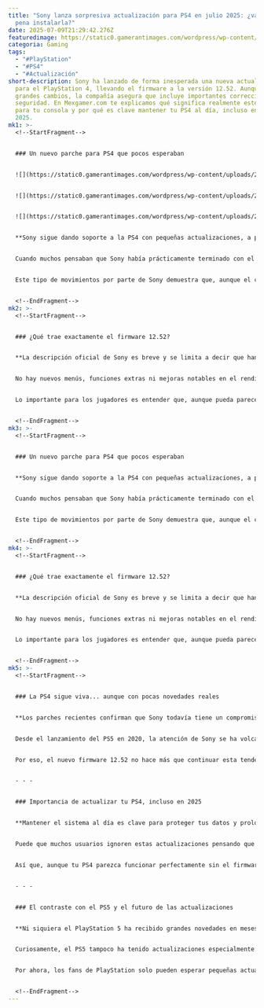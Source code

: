 ```yaml
---
title: "Sony lanza sorpresiva actualización para PS4 en julio 2025: ¿vale la
  pena instalarla?"
date: 2025-07-09T21:29:42.276Z
featuredimage: https://static0.gamerantimages.com/wordpress/wp-content/uploads/2025/07/sony-releases-new-ps4-console-update-july-2025-game-rant-1.jpg?q=70&fit=crop&w=1140&h=&dpr=1
categoria: Gaming
tags:
  - "#PlayStation"
  - "#PS4"
  - "#Actualización"
short-description: Sony ha lanzado de forma inesperada una nueva actualización
  para el PlayStation 4, llevando el firmware a la versión 12.52. Aunque no trae
  grandes cambios, la compañía asegura que incluye importantes correcciones de
  seguridad. En Mexgamer.com te explicamos qué significa realmente este parche
  para tu consola y por qué es clave mantener tu PS4 al día, incluso en pleno
  2025.
mk1: >-
  <!--StartFragment-->


  ### Un nuevo parche para PS4 que pocos esperaban


  ![](https://static0.gamerantimages.com/wordpress/wp-content/uploads/2024/07/ps4-console-and-controller.jpg?q=49&fit=crop&w=750&h=422&dpr=2)


  ![](https://static0.gamerantimages.com/wordpress/wp-content/uploads/2025/07/official-screenshot-of-the-playstation-4.jpg?q=49&fit=crop&w=750&h=422&dpr=2)


  ![](https://static0.gamerantimages.com/wordpress/wp-content/uploads/2024/03/ps4-console-and-controller.jpg?q=49&fit=crop&w=750&h=422&dpr=2)


  **Sony sigue dando soporte a la PS4 con pequeñas actualizaciones, a pesar de que el foco principal ya está en el PlayStation 5.**


  Cuando muchos pensaban que Sony había prácticamente terminado con el PlayStation 4, la compañía sorprendió en julio de 2025 con un nuevo firmware: la versión 12.52. Disponible para descargar en todo el mundo, este parche llegó apenas cuatro meses después de la última actualización del sistema, lanzada en marzo. Sin embargo, aquellos que esperaban mejoras notables en la interfaz o nuevas funciones para revivir su consola se quedaron con las ganas, pues la actualización solo está destinada a reforzar la seguridad del sistema.


  Este tipo de movimientos por parte de Sony demuestra que, aunque el ciclo comercial del PS4 esté llegando a su fin, la empresa todavía considera importante mantener la consola protegida contra vulnerabilidades. Al final, millones de jugadores en todo el mundo continúan usando su PS4 como plataforma principal para jugar, ver contenido o almacenar datos personales.


  <!--EndFragment-->
mk2: >-
  <!--StartFragment-->


  ### ¿Qué trae exactamente el firmware 12.52?


  **La descripción oficial de Sony es breve y se limita a decir que han hecho “correcciones de seguridad en el software del sistema”.**


  No hay nuevos menús, funciones extras ni mejoras notables en el rendimiento que puedas percibir a simple vista. Básicamente, es un parche silencioso que trabaja en el fondo para mantener la consola protegida. Sony no especificó qué brechas de seguridad se corrigieron ni qué vulnerabilidades estaban en riesgo, pero es habitual que estas actualizaciones aborden exploits descubiertos por la comunidad o por investigadores externos.


  Lo importante para los jugadores es entender que, aunque pueda parecer irrelevante, estas correcciones son críticas para evitar problemas que comprometan datos sensibles, sobre todo en una consola que almacena información de pago y credenciales de cuentas.


  <!--EndFragment-->
mk3: >-
  <!--StartFragment-->


  ### Un nuevo parche para PS4 que pocos esperaban


  **Sony sigue dando soporte a la PS4 con pequeñas actualizaciones, a pesar de que el foco principal ya está en el PlayStation 5.**


  Cuando muchos pensaban que Sony había prácticamente terminado con el PlayStation 4, la compañía sorprendió en julio de 2025 con un nuevo firmware: la versión 12.52. Disponible para descargar en todo el mundo, este parche llegó apenas cuatro meses después de la última actualización del sistema, lanzada en marzo. Sin embargo, aquellos que esperaban mejoras notables en la interfaz o nuevas funciones para revivir su consola se quedaron con las ganas, pues la actualización solo está destinada a reforzar la seguridad del sistema.


  Este tipo de movimientos por parte de Sony demuestra que, aunque el ciclo comercial del PS4 esté llegando a su fin, la empresa todavía considera importante mantener la consola protegida contra vulnerabilidades. Al final, millones de jugadores en todo el mundo continúan usando su PS4 como plataforma principal para jugar, ver contenido o almacenar datos personales.


  <!--EndFragment-->
mk4: >-
  <!--StartFragment-->


  ### ¿Qué trae exactamente el firmware 12.52?


  **La descripción oficial de Sony es breve y se limita a decir que han hecho “correcciones de seguridad en el software del sistema”.**


  No hay nuevos menús, funciones extras ni mejoras notables en el rendimiento que puedas percibir a simple vista. Básicamente, es un parche silencioso que trabaja en el fondo para mantener la consola protegida. Sony no especificó qué brechas de seguridad se corrigieron ni qué vulnerabilidades estaban en riesgo, pero es habitual que estas actualizaciones aborden exploits descubiertos por la comunidad o por investigadores externos.


  Lo importante para los jugadores es entender que, aunque pueda parecer irrelevante, estas correcciones son críticas para evitar problemas que comprometan datos sensibles, sobre todo en una consola que almacena información de pago y credenciales de cuentas.


  <!--EndFragment-->
mk5: >-
  <!--StartFragment-->


  ### La PS4 sigue viva... aunque con pocas novedades reales


  **Los parches recientes confirman que Sony todavía tiene un compromiso técnico con el PS4, pero no esperes grandes revoluciones.**


  Desde el lanzamiento del PS5 en 2020, la atención de Sony se ha volcado hacia su consola de nueva generación, relegando a la PS4 a un papel más de mantenimiento que de evolución. La última vez que la consola recibió cambios visuales o funcionales fue con un parche menor en marzo que, según Sony, mejoraba la mensajería y la usabilidad en algunas pantallas.


  Por eso, el nuevo firmware 12.52 no hace más que continuar esta tendencia: actualizaciones enfocadas casi exclusivamente en seguridad, sin alterar la experiencia de usuario ni agregar nada que refresque la interfaz. Es un enfoque lógico para una consola que ya tiene doce años de vida, pero que inevitablemente deja a los usuarios con la sensación de estancamiento.


  - - -


  ### Importancia de actualizar tu PS4, incluso en 2025


  **Mantener el sistema al día es clave para proteger tus datos y prolongar la vida útil del hardware.**


  Puede que muchos usuarios ignoren estas actualizaciones pensando que no aportan nada tangible, pero ahí radica el riesgo. Cada parche de seguridad soluciona potenciales puertas traseras que podrían ser explotadas por malware, hackers o software no autorizado. Además, actualizaciones como la del PS3 a inicios de este año, que renovó claves de cifrado para el lector Blu-ray, demuestran que Sony también busca garantizar el funcionamiento básico de elementos tan críticos como la reproducción de discos.


  Así que, aunque tu PS4 parezca funcionar perfectamente sin el firmware 12.52, es muy recomendable instalarlo cuanto antes para evitar sorpresas desagradables.


  - - -


  ### El contraste con el PS5 y el futuro de las actualizaciones


  **Ni siquiera el PlayStation 5 ha recibido grandes novedades en meses, lo que deja claro el momento de transición que vive la marca.**


  Curiosamente, el PS5 tampoco ha tenido actualizaciones especialmente emocionantes últimamente. La última función significativa fue el regreso de los clásicos temas dinámicos para celebrar el 30 aniversario de PlayStation, algo que ocurrió entre finales de 2024 y abril de 2025. Fuera de eso, tanto la PS4 como el PS5 parecen estar en una etapa donde las mejoras del sistema operativo son mínimas.


  Por ahora, los fans de PlayStation solo pueden esperar pequeñas actualizaciones de estabilidad y seguridad, mientras Sony concentra esfuerzos en el desarrollo de futuros títulos exclusivos y, posiblemente, en la llegada de una versión “Pro” del PS5. Mientras tanto, mantener tu PS4 actualizada con parches como el firmware 12.52 es la mejor forma de asegurarte de que siga funcionando de manera estable y segura por varios años más, mientras decides dar el salto definitivo a la nueva generación.


  <!--EndFragment-->
---
```

